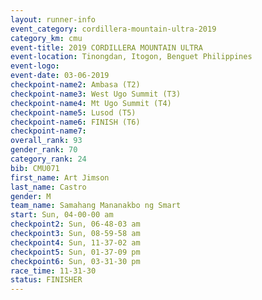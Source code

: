 ```yaml
---
layout: runner-info 
event_category: cordillera-mountain-ultra-2019 
category_km: cmu 
event-title: 2019 CORDILLERA MOUNTAIN ULTRA 
event-location: Tinongdan, Itogon, Benguet Philippines 
event-logo: 
event-date: 03-06-2019 
checkpoint-name2: Ambasa (T2) 
checkpoint-name3: West Ugo Summit (T3) 
checkpoint-name4: Mt Ugo Summit (T4) 
checkpoint-name5: Lusod (T5) 
checkpoint-name6: FINISH (T6) 
checkpoint-name7: 
overall_rank: 93
gender_rank: 70
category_rank: 24
bib: CMU071
first_name: Art Jimson
last_name: Castro
gender: M
team_name: Samahang Mananakbo ng Smart
start: Sun, 04-00-00 am
checkpoint2: Sun, 06-48-03 am
checkpoint3: Sun, 08-59-58 am
checkpoint4: Sun, 11-37-02 am
checkpoint5: Sun, 01-37-09 pm
checkpoint6: Sun, 03-31-30 pm
race_time: 11-31-30
status: FINISHER
---
```

